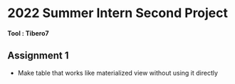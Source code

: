 # 2022 Summer Intern Second Project
#### Tool : Tibero7

## Assignment 1
* Make table that works like materialized view without using it directly
